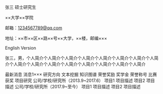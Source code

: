 张三
硕士研究生

××大学××学院

邮箱：1234567789@qq.com

地址：××市××区××路××号××大学，××楼，邮编×××

English Version


张三，男，个人简介个人简介个人简介个人简介个人简介个人简介个人简介个人简介个人简介个人简介个人简介个人简介个人简介个人简介个人简介个人简介

最新消息
消息1×××
研究方向
文本挖掘
知识图谱
荣誉奖励
奖学金
荣誉称号
比赛获奖
项目研究
公司/学校/研究所（2013.9~2017.6）
项目1
项目描述
项目2
项目描述
公司/学校/研究所（2017.9~至今）
项目1
项目描述
项目2
项目描述
